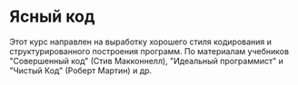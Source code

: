 # Ясный код 
Этот курс направлен на выработку хорошего стиля кодирования и структурированного построения программ. По материалам учебников "Совершенный код" (Стив Макконнелл), "Идеальный программист" и "Чистый Код" (Роберт Мартин) и др.